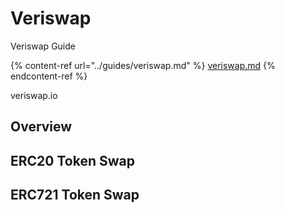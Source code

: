 # Veriswap

Veriswap Guide

{% content-ref url="../guides/veriswap.md" %}
[veriswap.md](../guides/veriswap.md)
{% endcontent-ref %}

veriswap.io

## Overview



## ERC20 Token Swap



## ERC721 Token Swap



